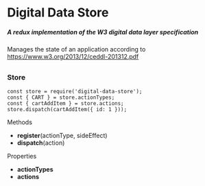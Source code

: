 # Digital Data Store
##### A redux implementation of the W3 digital data layer specification

Manages the state of an application according to https://www.w3.org/2013/12/ceddl-201312.pdf

##

### Store

```
const store = require('digital-data-store');
const { CART } = store.actionTypes;
const { cartAddItem } = store.actions;
store.dispatch(cartAddItem({ id: 1 }));
```

Methods
* **register**(actionType, sideEffect)
* **dispatch**(action)

Properties
* **actionTypes**
* **actions**

##
